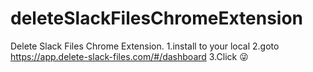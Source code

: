 # deleteSlackFilesChromeExtension

Delete Slack Files Chrome Extension.
1.install to your local
2.goto https://app.delete-slack-files.com/#/dashboard
3.Click 😜

